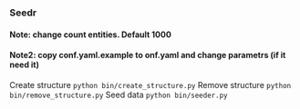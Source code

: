 ### Seedr
#### Note: change count entities. Default 1000
#### Note2: copy conf.yaml.example to onf.yaml and change parametrs (if it need it)
Create structure `python bin/create_structure.py`
Remove structure `python bin/remove_structure.py`
Seed data `python bin/seeder.py`

